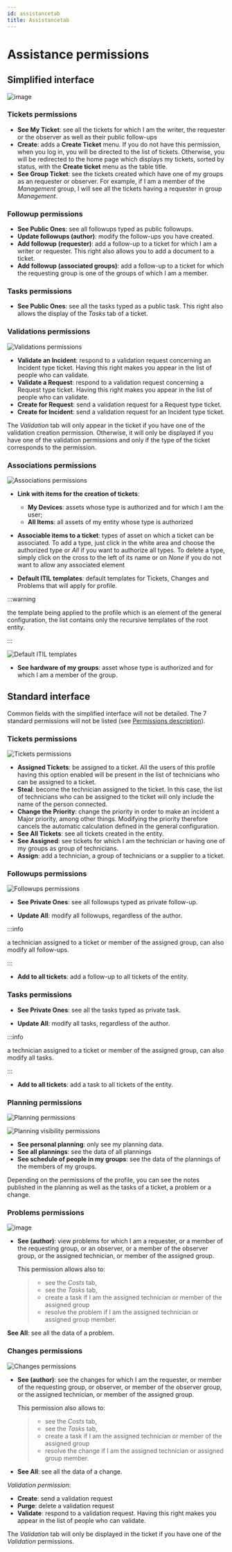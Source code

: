 ```yaml
---
id: assistancetab
title: Assistancetab
---
```


# Assistance permissions

## Simplified interface

![image](../../../assets/modules/administration/images/assistancePO.png)

### Tickets permissions

- **See My Ticket**: see all the tickets for which I am the writer, the
  requester or the observer as well as their public follow-ups
- **Create**: adds a **Create Ticket** menu. If you do not have this
  permission, when you log in, you will be directed to the list of
  tickets. Otherwise, you will be redirected to the home page which
  displays my tickets, sorted by status, with the **Create ticket** menu
  as the table title.
- **See Group Ticket**: see the tickets created which have one of my
  groups as an requester or observer. For example, if I am a member of
  the *Management* group, I will see all the tickets having a requester
  in group *Management*.

### Followup permissions

- **See Public Ones**: see all followups typed as public followups.
- **Update followups (author)**: modify the follow-ups you have created.
- **Add followup (requester)**: add a follow-up to a ticket for which I
  am a writer or requester. This right also allows you to add a document
  to a ticket.
- **Add followup (associated groups)**: add a follow-up to a ticket for
  which the requesting group is one of the groups of which I am a
  member.

### Tasks permissions

- **See Public Ones**: see all the tasks typed as a public task. This
  right also allows the display of the *Tasks* tab of a ticket.

### Validations permissions

![Validations permissions](../../../assets/modules/administration/images/validations.png)

- **Validate an Incident**: respond to a validation request concerning
  an Incident type ticket. Having this right makes you appear in the
  list of people who can validate.
- **Validate a Request**: respond to a validation request concerning a
  Request type ticket. Having this right makes you appear in the list of
  people who can validate.
- **Create for Request**: send a validation request for a Request type
  ticket.
- **Create for Incident**: send a validation request for an Incident
  type ticket.

The *Validation* tab will only appear in the ticket if you have one of
the validation creation permission. Otherwise, it will only be displayed
if you have one of the validation permissions and only if the type of
the ticket corresponds to the permission.

### Associations permissions

![Associations permissions](../../../assets/modules/administration/images/associations.png)

- **Link with items for the creation of tickets**:

  - **My Devices**: assets whose type is authorized and for which I am
    the user;
  - **All Items**: all assets of my entity whose type is authorized

- **Associable items to a ticket**: types of asset on which a ticket can
  be associated. To add a type, just click in the white area and choose
  the authorized type or *All* if you want to authorize all types. To
  delete a type, simply click on the cross to the left of its name or on
  *None* if you do not want to allow any associated element

- **Default ITIL templates**: default templates for Tickets, Changes and
  Problems that will apply for profile.

:::warning

the template being applied to the profile which is an element of the
general configuration, the list contains only the recursive
templates of the root entity.

:::

  ![Default ITIL templates](../../../assets/modules/administration/images/assistance_general.png)

- **See hardware of my groups**: asset whose type is authorized and for
  which I am a member of the group.

## Standard interface

Common fields with the simplified interface will not be detailed. The 7
standard permissions will not be listed (see
[Permissions description](/asset-management/modules/administration/profiles)).

### Tickets permissions

![Tickets permissions](../../../assets/modules/administration/images/tickets.png)

- **Assigned Tickets**: be assigned to a ticket. All the users of this
  profile having this option enabled will be present in the list of
  technicians who can be assigned to a ticket.
- **Steal**: become the technician assigned to the ticket. In this case,
  the list of technicians who can be assigned to the ticket will only
  include the name of the person connected.
- **Change the Priority**: change the priority in order to make an
  incident a Major priority, among other things. Modifying the priority
  therefore cancels the automatic calculation defined in the general
  configuration.
- **See All Tickets**: see all tickets created in the entity.
- **See Assigned**: see tickets for which I am the technician or having
  one of my groups as group of technicians.
- **Assign**: add a technician, a group of technicians or a supplier to
  a ticket.

### Followups permissions

![Followups permissions](../../../assets/modules/administration/images/followups_and_tasks.png)

- **See Private Ones**: see all followups typed as private follow-up.

- **Update All**: modify all followups, regardless of the author.

:::info

a technician assigned to a ticket or member of the assigned group,
can also modify all follow-ups.

:::

- **Add to all tickets**: add a follow-up to all tickets of the entity.

### Tasks permissions

- **See Private Ones**: see all the tasks typed as private task.

- **Update All**: modify all tasks, regardless of the author.

:::info

a technician assigned to a ticket or member of the assigned group,
can also modify all tasks.

:::

- **Add to all tickets**: add a task to all tickets of the entity.

### Planning permissions

![Planning permissions](../../../assets/modules/administration/images/planning.png)

![Planning visibility permissions](../../../assets/modules/administration/images/planning_visibility.png)

- **See personal planning**: only see my planning data.
- **See all plannings**: see the data of all plannings
- **See schedule of people in my groups**: see the data of the plannings
  of the members of my groups.

Depending on the permissions of the profile, you can see the notes
published in the planning as well as the tasks of a ticket, a problem or
a change.

### Problems permissions

![image](../../../assets/modules/administration/images/problems.png)

- **See (author)**: view problems for which I am a requester, or a
  member of the requesting group, or an observer, or a member of the
  observer group, or the assigned technician, or member of the assigned
  group.

  This permission allows also to:

  > - see the *Costs* tab,
  > - see the *Tasks* tab,
  > - create a task if I am the assigned technician or member of the
  >   assigned group
  > - resolve the problem if I am the assigned technician or assigned
  >   group member.

**See All**: see all the data of a problem.

### Changes permissions

![Changes permissions](../../../assets/modules/administration/images/changes.png)

- **See (author)**: see the changes for which I am the requester, or
  member of the requesting group, or observer, or member of the observer
  group, or the assigned technician, or member of the assigned group.

  This permission also allows to:

  > - see the *Costs* tab,
  > - see the *Tasks* tab,
  > - create a task if I am the assigned technician or member of the
  >   assigned group
  > - resolve the change if I am the assigned technician or assigned
  >   group member.

- **See All**: see all the data of a change.

*Validation permission*:

- **Create**: send a validation request
- **Purge**: delete a validation request
- **Validate**: respond to a validation request. Having this right makes
  you appear in the list of people who can validate.

The *Validation* tab will only be displayed in the ticket if you have
one of the *Validation* permissions.
